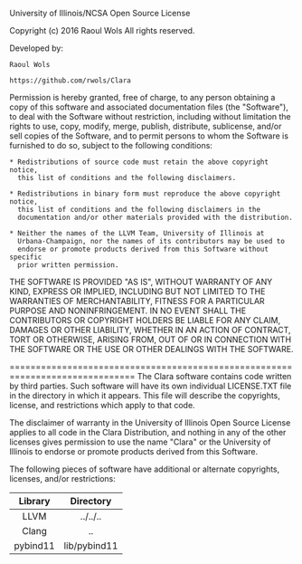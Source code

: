 University of Illinois/NCSA
Open Source License

Copyright (c) 2016 Raoul Wols
All rights reserved.

Developed by:

    Raoul Wols

    https://github.com/rwols/Clara

Permission is hereby granted, free of charge, to any person obtaining a copy of
this software and associated documentation files (the "Software"), to deal with
the Software without restriction, including without limitation the rights to
use, copy, modify, merge, publish, distribute, sublicense, and/or sell copies
of the Software, and to permit persons to whom the Software is furnished to do
so, subject to the following conditions:

    * Redistributions of source code must retain the above copyright notice,
      this list of conditions and the following disclaimers.

    * Redistributions in binary form must reproduce the above copyright notice,
      this list of conditions and the following disclaimers in the
      documentation and/or other materials provided with the distribution.

    * Neither the names of the LLVM Team, University of Illinois at
      Urbana-Champaign, nor the names of its contributors may be used to
      endorse or promote products derived from this Software without specific
      prior written permission.

THE SOFTWARE IS PROVIDED "AS IS", WITHOUT WARRANTY OF ANY KIND, EXPRESS OR
IMPLIED, INCLUDING BUT NOT LIMITED TO THE WARRANTIES OF MERCHANTABILITY, FITNESS
FOR A PARTICULAR PURPOSE AND NONINFRINGEMENT.  IN NO EVENT SHALL THE
CONTRIBUTORS OR COPYRIGHT HOLDERS BE LIABLE FOR ANY CLAIM, DAMAGES OR OTHER
LIABILITY, WHETHER IN AN ACTION OF CONTRACT, TORT OR OTHERWISE, ARISING FROM,
OUT OF OR IN CONNECTION WITH THE SOFTWARE OR THE USE OR OTHER DEALINGS WITH THE
SOFTWARE.

==============================================================================
The Clara software contains code written by third parties.  Such software will
have its own individual LICENSE.TXT file in the directory in which it appears.
This file will describe the copyrights, license, and restrictions which apply
to that code.

The disclaimer of warranty in the University of Illinois Open Source License
applies to all code in the Clara Distribution, and nothing in any of the
other licenses gives permission to use the name "Clara" or the
University of Illinois to endorse or promote products derived from this
Software.

The following pieces of software have additional or alternate copyrights,
licenses, and/or restrictions:

|   Library   |   Directory  |
|:-----------:|:------------:|
| LLVM        |  ../../..    |
| Clang       |  ..          |
| pybind11    | lib/pybind11 |
